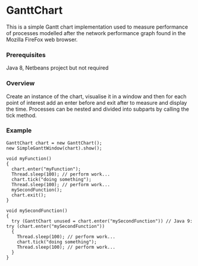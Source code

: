 # GanttChart
This is a simple Gantt chart implementation used to measure performance of processes modelled after the network performance graph found in the Mozilla FireFox web browser.

### Prerequisites
Java 8, Netbeans project but not required

### Overview

Create an instance of the chart, visualise it in a window and then for each point of interest add an enter
before and exit after to measure and display the time. Processes can be nested and divided into subparts
by calling the tick method.

### Example
```
GanttChart chart = new GanttChart();
new SimpleGanttWindow(chart).show();

void myFunction()
{
  chart.enter("myFunction");
  Thread.sleep(100); // perform work...
  chart.tick("doing something");
  Thread.sleep(100); // perform work...
  mySecondFunction();
  chart.exit();
}

void mySecondFunction()
{
  try (GanttChart unused = chart.enter("mySecondFunction")) // Java 9: try (chart.enter("mySecondFunction"))
  {
    Thread.sleep(100); // perform work...
    chart.tick("doing something");
    Thread.sleep(100); // perform work...
  }
}
```
